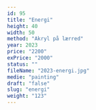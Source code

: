 ```yaml
---
id: 95
title: "Energi"
height: 40
width: 50
method: "Akryl på lærred"
year: 2023
price: "2200"
exPrice: "2000"
status: ""
fileName: "2023-energi.jpg"
medie: "painting"
draft: "false"
slug: "energi"
weight: "123"
---
```

